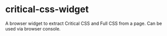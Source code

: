 # critical-css-widget
A browser widget to extract Critical CSS and Full CSS from a page. Can be used via browser console.
